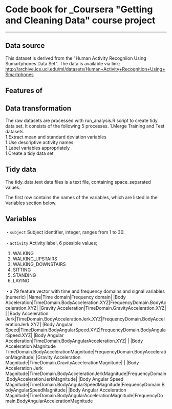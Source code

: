 # Code book for _Coursera "Getting and Cleaning Data" course project
---

## Data source
This dataset is derived from the "Human Activity Recogniion Using Sumartphones Data Set". 
The data is available via link: http://archive.ics.uci.edu/ml/datasets/Human+Activity+Recognition+Using+Smartphones

## Features of 


## Data transformation
The raw datasets are processed with run_analysis.R script to create tidy data set.
It consists of the following 5 processes.
1.Merge Training and Test datasets  
1.Extract mean and standard deviation variables  
1.Use descriptive activity names  
1.Label variables appropriately  
1.Create a tidy data set  

## Tidy data
The tidy_data.text data files is a text file, containing space_separated values.

The first row contains the names of the variables, which are listed in the Variables section below.

## Variables
・`subject`
Subject identifier, integer, ranges from 1 to 30.

・`activity`
Activity label, 6 possible values;
  1. WALKING
  1. WALKING_UPSTAIRS
  1. WALKING_DOWNSTAIRS
  1. SITTING
  1. STANDING
  1. LAYING

・a 79 feature vector with time and frequency domains and signal variables (numeric)
|Name|Time domain|Frequency domain|
|Body Acceleration|TimeDomain.BodyAcceleration.XYZ|FrequencyDomain.BodyAcceleration.XYZ|
|Gravity Acceleration|TimeDomain.GravityAcceleration.XYZ| |
|Body Acceleration Jerk|TimeDomain.BodyAccelerationJerk.XYZ|FrequencyDomain.BodyAccelerationJerk.XYZ|
|Body Angular Speed|TimeDomain.BodyAngularSpeed.XYZ|FrequencyDomain.BodyAngularSpeed.XYZ|
|Body Angular Acceleration|TimeDomain.BodyAngularAcceleration.XYZ| |
|Body Acceleration Magnitude	TimeDomain.BodyAccelerationMagnitude|FrequencyDomain.BodyAccelerationMagnitude|
|Gravity Acceleration Magnitude|TimeDomain.GravityAccelerationMagnitude| |
|Body Acceleration Jerk Magnitude|TimeDomain.BodyAccelerationJerkMagnitude|FrequencyDomain.BodyAccelerationJerkMagnitude|
|Body Angular Speed Magnitude|TimeDomain.BodyAngularSpeedMagnitude|FrequencyDomain.BodyAngularSpeedMagnitude|
|Body Angular Acceleration Magnitude|TimeDomain.BodyAngularAccelerationMagnitude|FrequencyDomain.BodyAngularAccelerationMagnitude
